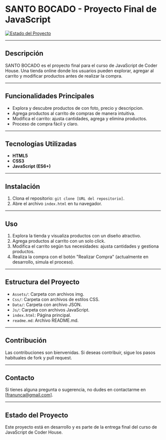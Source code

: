 # SANTO BOCADO - Proyecto Final de JavaScript

[![Estado del Proyecto](https://img.shields.io/badge/Estado-En%20Desarrollo-yellow)](https://github.com/franuncal/proyecto-Santo-Bocado)

---

## Descripción

SANTO BOCADO es el proyecto final para el curso de JavaScript de Coder House. Una tienda online donde los usuarios pueden explorar, agregar al carrito y modificar productos antes de realizar la compra.

---

## Funcionalidades Principales

- Explora y descubre productos de con foto, precio y descripcion.
- Agrega productos al carrito de compras de manera intuitiva.
- Modifica el carrito: ajusta cantidades, agrega y elimina productos.
- Proceso de compra fácil y claro.

---

## Tecnologías Utilizadas

- **HTML5**
- **CSS3**
- **JavaScript (ES6+)**

---

## Instalación

1. Clona el repositorio: `git clone [URL del repositorio]`.
2. Abre el archivo `index.html` en tu navegador.

---

## Uso

1. Explora la tienda y visualiza productos con un diseño atractivo.
2. Agrega productos al carrito con un solo click.
3. Modifica el carrito según tus necesidades: ajusta cantidades y gestiona productos.
4. Realiza la compra con el botón "Realizar Compra" (actualmente en desarrollo, simula el proceso).

---

## Estructura del Proyecto

- `Assets/`: Carpeta con archivos img.
- `Css/`: Carpeta con archivos de estilos CSS.
- `Data/`: Carpeta con archivo JSON.
- `Js/`: Carpeta con archivos JavaScript.
- `index.html`: Página principal.
- `readme.md`: Archivo README.md.

---

## Contribución

Las contribuciones son bienvenidas. Si deseas contribuir, sigue los pasos habituales de fork y pull request.

---

## Contacto

Si tienes alguna pregunta o sugerencia, no dudes en contactarme en [franunca@gmail.com].

---

## Estado del Proyecto

Este proyecto está en desarrollo y es parte de la entrega final del curso de JavaScript de Coder House.
